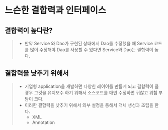# 느슨한 결합력과 인터페이스


## 결합력이 높다란?
> - 만약 Service 와 Dao가 구현된 상태에서 Dao를 수정했을 때 Service 코드를 많이 수정해야 Dao를 사용할 수 있다면 Service와 Dao는 결합력이 높다.

## 결합력을 낮추기 위해서
> - 기업형 application을 개발하면 다양한 레이어를 만들게 되고 결합력이 클 경우 그것을 유지보수 하기 위해서 소스코드를 매번 수정하면 귀찮고 위험 부담이 크다.
> - 이러한 결합력을 낮추기 위해서 외부 설정을 통해서 객체 생성과 조립을 한다.
>   - XML
>   - Annotation
